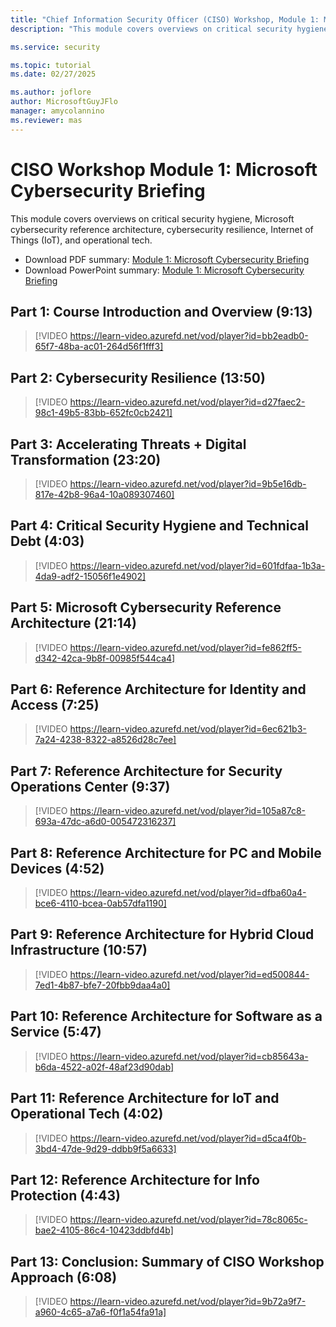```yaml
---
title: "Chief Information Security Officer (CISO) Workshop, Module 1: Microsoft Cybersecurity Briefing"
description: "This module covers overviews on critical security hygiene, Microsoft cybersecurity reference architecture, cybersecurity resilience, Internet of Things (IoT), and operational tech."

ms.service: security

ms.topic: tutorial
ms.date: 02/27/2025

ms.author: joflore
author: MicrosoftGuyJFlo
manager: amycolannino
ms.reviewer: mas
---
```

# CISO Workshop Module 1: Microsoft Cybersecurity Briefing

This module covers overviews on critical security hygiene, Microsoft cybersecurity reference architecture, cybersecurity resilience, Internet of Things (IoT), and operational tech.

- Download PDF summary: [Module 1: Microsoft Cybersecurity Briefing](https://download.microsoft.com/download/e/0/3/e037fdcb-67f8-43f7-b137-36ffed7e317c/ciso-workshop-1-cybersecurity-briefing.pdf)
- Download PowerPoint summary: [Module 1: Microsoft Cybersecurity Briefing](https://download.microsoft.com/download/e/0/3/e037fdcb-67f8-43f7-b137-36ffed7e317c/ciso-workshop-1-cybersecurity-briefing.pptx)

## Part 1: Course Introduction and Overview (9:13)

> [!VIDEO https://learn-video.azurefd.net/vod/player?id=bb2eadb0-65f7-48ba-ac01-264d56f1fff3]

## Part 2: Cybersecurity Resilience (13:50)

> [!VIDEO https://learn-video.azurefd.net/vod/player?id=d27faec2-98c1-49b5-83bb-652fc0cb2421]

## Part 3: Accelerating Threats + Digital Transformation (23:20)

> [!VIDEO https://learn-video.azurefd.net/vod/player?id=9b5e16db-817e-42b8-96a4-10a089307460]

## Part 4: Critical Security Hygiene and Technical Debt (4:03)

> [!VIDEO https://learn-video.azurefd.net/vod/player?id=601fdfaa-1b3a-4da9-adf2-15056f1e4902]

## Part 5: Microsoft Cybersecurity Reference Architecture (21:14)

> [!VIDEO https://learn-video.azurefd.net/vod/player?id=fe862ff5-d342-42ca-9b8f-00985f544ca4]

## Part 6: Reference Architecture for Identity and Access (7:25)

> [!VIDEO https://learn-video.azurefd.net/vod/player?id=6ec621b3-7a24-4238-8322-a8526d28c7ee]

## Part 7: Reference Architecture for Security Operations Center (9:37)

> [!VIDEO https://learn-video.azurefd.net/vod/player?id=105a87c8-693a-47dc-a6d0-005472316237]

## Part 8: Reference Architecture for PC and Mobile Devices (4:52)

> [!VIDEO https://learn-video.azurefd.net/vod/player?id=dfba60a4-bce6-4110-bcea-0ab57dfa1190]

## Part 9: Reference Architecture for Hybrid Cloud Infrastructure (10:57)

> [!VIDEO https://learn-video.azurefd.net/vod/player?id=ed500844-7ed1-4b87-bfe7-20fbb9daa4a0]

## Part 10: Reference Architecture for Software as a Service (5:47)

> [!VIDEO https://learn-video.azurefd.net/vod/player?id=cb85643a-b6da-4522-a02f-48af23d90dab]

## Part 11: Reference Architecture for IoT and Operational Tech (4:02)

> [!VIDEO https://learn-video.azurefd.net/vod/player?id=d5ca4f0b-3bd4-47de-9d29-ddbb9f5a6633]

## Part 12: Reference Architecture for Info Protection (4:43)

> [!VIDEO https://learn-video.azurefd.net/vod/player?id=78c8065c-bae2-4105-86c4-10423ddbfd4b]

## Part 13: Conclusion: Summary of CISO Workshop Approach (6:08)

> [!VIDEO https://learn-video.azurefd.net/vod/player?id=9b72a9f7-a960-4c65-a7a6-f0f1a54fa91a]
